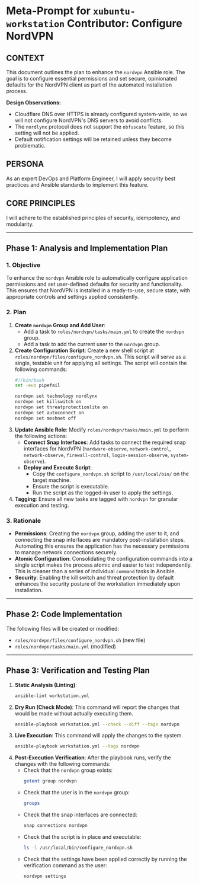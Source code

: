 # Meta-Prompt for `xubuntu-workstation` Contributor: Configure NordVPN

## CONTEXT

This document outlines the plan to enhance the `nordvpn` Ansible role. The goal is to configure essential permissions and set secure, opinionated defaults for the NordVPN client as part of the automated installation process.

**Design Observations:**
*   Cloudflare DNS over HTTPS is already configured system-wide, so we will not configure NordVPN's DNS servers to avoid conflicts.
*   The `nordlynx` protocol does not support the `obfuscate` feature, so this setting will not be applied.
*   Default notification settings will be retained unless they become problematic.

## PERSONA

As an expert DevOps and Platform Engineer, I will apply security best practices and Ansible standards to implement this feature.

## CORE PRINCIPLES

I will adhere to the established principles of security, idempotency, and modularity.

---

## Phase 1: Analysis and Implementation Plan

### 1. Objective

To enhance the `nordvpn` Ansible role to automatically configure application permissions and set user-defined defaults for security and functionality. This ensures that NordVPN is installed in a ready-to-use, secure state, with appropriate controls and settings applied consistently.

### 2. Plan

1.  **Create `nordvpn` Group and Add User**:
    *   Add a task to `roles/nordvpn/tasks/main.yml` to create the `nordvpn` group.
    *   Add a task to add the current user to the `nordvpn` group.
2.  **Create Configuration Script**: Create a new shell script at `roles/nordvpn/files/configure_nordvpn.sh`. This script will serve as a single, testable unit for applying all settings. The script will contain the following commands:
    ```bash
    #!/bin/bash
    set -euo pipefail

    nordvpn set technology nordlynx
    nordvpn set killswitch on
    nordvpn set threatprotectionlite on
    nordvpn set autoconnect on
    nordvpn set meshnet off
    ```
3.  **Update Ansible Role**: Modify `roles/nordvpn/tasks/main.yml` to perform the following actions:
    *   **Connect Snap Interfaces**: Add tasks to connect the required snap interfaces for NordVPN (`hardware-observe`, `network-control`, `network-observe`, `firewall-control`, `login-session-observe`, `system-observe`).
    *   **Deploy and Execute Script**:
        *   Copy the `configure_nordvpn.sh` script to `/usr/local/bin/` on the target machine.
        *   Ensure the script is executable.
        *   Run the script as the logged-in user to apply the settings.
4.  **Tagging**: Ensure all new tasks are tagged with `nordvpn` for granular execution and testing.

### 3. Rationale

*   **Permissions**: Creating the `nordvpn` group, adding the user to it, and connecting the snap interfaces are mandatory post-installation steps. Automating this ensures the application has the necessary permissions to manage network connections securely.
*   **Atomic Configuration**: Consolidating the configuration commands into a single script makes the process atomic and easier to test independently. This is cleaner than a series of individual `command` tasks in Ansible.
*   **Security**: Enabling the kill switch and threat protection by default enhances the security posture of the workstation immediately upon installation.

---

## Phase 2: Code Implementation

The following files will be created or modified:

*   `roles/nordvpn/files/configure_nordvpn.sh` (new file)
*   `roles/nordvpn/tasks/main.yml` (modified)

---

## Phase 3: Verification and Testing Plan

1.  **Static Analysis (Linting)**:
    ```bash
    ansible-lint workstation.yml
    ```
2.  **Dry Run (Check Mode)**:
    This command will report the changes that would be made without actually executing them.
    ```bash
    ansible-playbook workstation.yml --check --diff --tags nordvpn
    ```
3.  **Live Execution**:
    This command will apply the changes to the system.
    ```bash
    ansible-playbook workstation.yml --tags nordvpn
    ```
4.  **Post-Execution Verification**:
    After the playbook runs, verify the changes with the following commands:
    *   Check that the `nordvpn` group exists:
        ```bash
        getent group nordvpn
        ```
    *   Check that the user is in the `nordvpn` group:
        ```bash
        groups
        ```
    *   Check that the snap interfaces are connected:
        ```bash
        snap connections nordvpn
        ```
    *   Check that the script is in place and executable:
        ```bash
        ls -l /usr/local/bin/configure_nordvpn.sh
        ```
    *   Check that the settings have been applied correctly by running the verification command as the user:
        ```bash
        nordvpn settings
        ```
